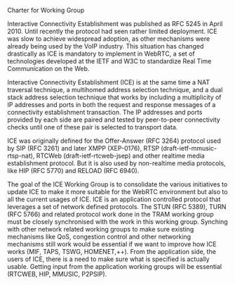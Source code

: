 Charter for Working Group

Interactive Connectivity Establishment was published as RFC 5245 in April 2010. Until recently the protocol had seen rather limited deployment. ICE was slow to achieve widespread adoption, as other mechanisms were already
being used by the VoIP industry. This situation has changed drastically as ICE is mandatory to implement
in WebRTC, a set of technologies developed at the IETF and W3C to standardize Real Time Communication on the Web.

Interactive Connectivity Establishment (ICE) is at the same time a NAT traversal technique, a multihomed address selection technique, and a dual stack address selection technique that works by including a multiplicity of IP addresses and ports in both the request and response messages of a connectivity establishment transaction.  The IP addresses and ports provided by each side are paired and tested by peer-to-peer connectivity checks until one of these pair is selected to transport data.

ICE was originally defined for the Offer-Answer (RFC 3264) protocol used by SIP (RFC 3261) and later XMPP (XEP-0176), RTSP (draft-ietf-mmusic-rtsp-nat), RTCWeb (draft-ietf-rtcweb-jsep) and other realtime media establishment protocol.  But it is also used by non-realtime media protocols, like HIP (RFC 5770) and RELOAD (RFC 6940).

The goal of the ICE Working Group is to consolidate the various initiatives to update ICE to make it more suitable for the WebRTC environment but also to all the current usages of ICE. ICE is an application controlled protocol that leverages a set of network defined protocols. The STUN (RFC 5389), TURN (RFC 5766) and related protocol work done in the TRAM working group must be closely synchronised with the work in this working group. Synching with other network related working groups to make sure existing mechanisms like QoS, congestion control and other networking mechanisms still work would be essential if we want to improve how ICE works (MIF, TAPS, TSWG, HOMENET,++). From the application side, the users of ICE, there is a need to make sure what is specified is actually usable. Getting input from the application working groups will be essential (RTCWEB, HIP, MMUSIC, P2PSIP).
